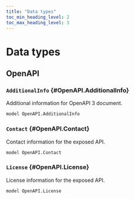 ```yaml
---
title: "Data types"
toc_min_heading_level: 2
toc_max_heading_level: 3
---
```


# Data types

## OpenAPI

### `AdditionalInfo` {#OpenAPI.AdditionalInfo}

Additional information for OpenAPI 3 document.

```typespec
model OpenAPI.AdditionalInfo
```

### `Contact` {#OpenAPI.Contact}

Contact information for the exposed API.

```typespec
model OpenAPI.Contact
```

### `License` {#OpenAPI.License}

License information for the exposed API.

```typespec
model OpenAPI.License
```
